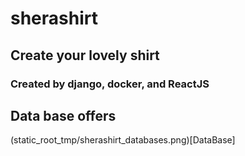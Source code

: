 # sherashirt
## Create your lovely shirt
### Created by django, docker, and ReactJS

## Data base offers
(static_root_tmp/sherashirt_databases.png)[DataBase]
